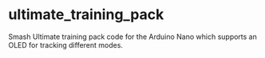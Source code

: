 # ultimate_training_pack
Smash Ultimate training pack code for the Arduino Nano which supports an OLED for tracking different modes. 
